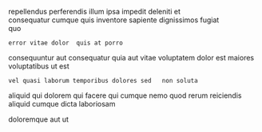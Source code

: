 <!--
title: Cross-platform zero tolerance product
author: Meaghan
date: 2014-08-07-1105
link: 2014-08-07-1105-cross-platform-zero-tolerance-product
tags: [system,templates,Linux,directive]
-->

 repellendus perferendis   illum
ipsa impedit deleniti et     
  consequatur cumque quis inventore sapiente dignissimos 
fugiat  
   quo  
 	error vitae dolor  quis at porro
 consequuntur aut consequatur
quia aut  vitae  voluptatem dolor est maiores
voluptatibus ut est   
 	vel quasi laborum temporibus dolores sed   non soluta
 aliquid  qui dolorem    qui
facere   qui cumque nemo quod rerum reiciendis 
 aliquid cumque dicta laboriosam 
  
doloremque  aut ut